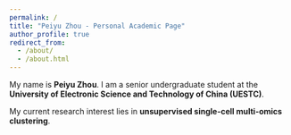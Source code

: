 ```yaml
---
permalink: /
title: "Peiyu Zhou - Personal Academic Page"
author_profile: true
redirect_from:
  - /about/
  - /about.html
---
```


My name is **Peiyu Zhou**. I am a senior undergraduate student at the **University of Electronic Science and Technology of China (UESTC)**.

My current research interest lies in **unsupervised single-cell multi-omics clustering**.
